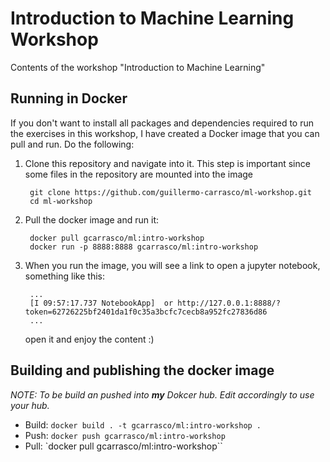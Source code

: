 # Introduction to Machine Learning Workshop
Contents of the workshop "Introduction to Machine Learning" 

## Running in Docker
If you don't want to install all packages and dependencies required to run the exercises in this
workshop, I have created a Docker image that you can pull and run. Do the following:

1. Clone this repository and navigate into it. This step is important since some files in the repository are mounted into
the image

        git clone https://github.com/guillermo-carrasco/ml-workshop.git
        cd ml-workshop

2. Pull the docker image and run it:  

        docker pull gcarrasco/ml:intro-workshop
        docker run -p 8888:8888 gcarrasco/ml:intro-workshop


3. When you run the image, you will see a link to open a jupyter notebook, something like this:

        ...
        [I 09:57:17.737 NotebookApp]  or http://127.0.0.1:8888/?token=62726225bf2401da1f0c35a3bcfc7cecb8a952fc27836d86
        ...

    open it and enjoy the content :)

## Building and publishing the docker image
_NOTE: To be build an pushed into **my** Dokcer hub. Edit accordingly to use your hub._
 
* Build: `docker build . -t gcarrasco/ml:intro-workshop .`
* Push: `docker push gcarrasco/ml:intro-workshop`
* Pull: `docker pull gcarrasco/ml:intro-workshop``